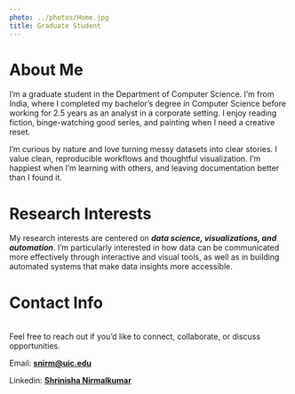 ```yaml
---
photo: ../photos/Home.jpg
title: Graduate Student 
---
```


# About Me  
I’m a graduate student in the Department of Computer Science. I’m from India, where I completed my bachelor’s degree in Computer Science before working for 2.5 years as an analyst in a corporate setting. I enjoy reading fiction, binge-watching good series, and painting when I need a creative reset.

I’m curious by nature and love turning messy datasets into clear stories. I value clean, reproducible workflows and thoughtful visualization. I’m happiest when I’m learning with others, and leaving documentation better than I found it.

# Research Interests  
My research interests are centered on ***data science, visualizations, and automation***. I’m particularly interested in how data can be communicated more effectively through interactive and visual tools, as well as in building automated systems that make data insights more accessible.  


# Contact Info  
<a name="contact"></a>  
Feel free to reach out if you’d like to connect, collaborate, or discuss opportunities.  

Email: [**snirm@uic.edu**](mailto:snirm@uic.edu)

Linkedin: [**Shrinisha Nirmalkumar**](https://www.linkedin.com/in/shrinishanirmal/)
